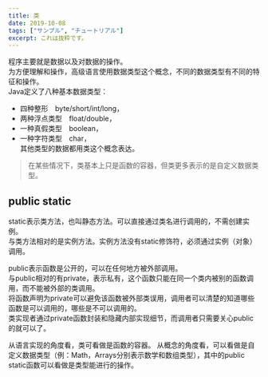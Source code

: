 ```yaml
---
title: 类
date: 2019-10-08
tags: ["サンプル", "チュートリアル"]
excerpt: これは抜粋です。
---
```


程序主要就是数据以及对数据的操作。  
为方便理解和操作，高级语言使用数据类型这个概念，不同的数据类型有不同的特征和操作。  
Java定义了八种基本数据类型： 
- 四种整形　byte/short/int/long， 
- 两种浮点类型　float/double， 
- 一种真假类型　boolean， 
- 一种字符类型　char，  
其他类型的数据都用类这个概念表达。 

> 在某些情况下，类基本上只是函数的容器，但类更多表示的是自定义数据类型。 

## public static
static表示类方法，也叫静态方法。可以直接通过类名进行调用的，不需创建实例。  
与类方法相对的是实例方法。实例方法没有static修饰符，必须通过实例（对象）调用。  

public表示函数是公开的，可以在任何地方被外部调用。  
与public相对的有private，表示私有，这个函数只能在同一个类内被别的函数调用，而不能被外部的类调用。  
将函数声明为private可以避免该函数被外部类误用，调用者可以清楚的知道哪些函数是可以调用的，哪些是不可以调用的。  
类实现者通过private函数封装和隐藏内部实现细节，而调用者只需要关心public的就可以了。  

从语言实现的角度看，类可看做是函数的容器。
从概念的角度看，可以看做是自定义数据类型（例：Math，Arrays分别表示数学和数组类型），其中的public static函数可以看做是类型能进行的操作。
